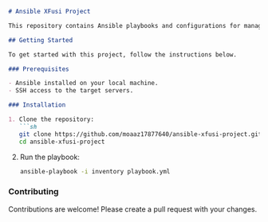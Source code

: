 ```markdown
# Ansible XFusi Project

This repository contains Ansible playbooks and configurations for managing the XFusi project.

## Getting Started

To get started with this project, follow the instructions below.

### Prerequisites

- Ansible installed on your local machine.
- SSH access to the target servers.

### Installation

1. Clone the repository:
   ```sh
   git clone https://github.com/moaaz17877640/ansible-xfusi-project.git
   cd ansible-xfusi-project
   ```

2. Run the playbook:
   ```sh
   ansible-playbook -i inventory playbook.yml
   ```

### Contributing

Contributions are welcome! Please create a pull request with your changes.
